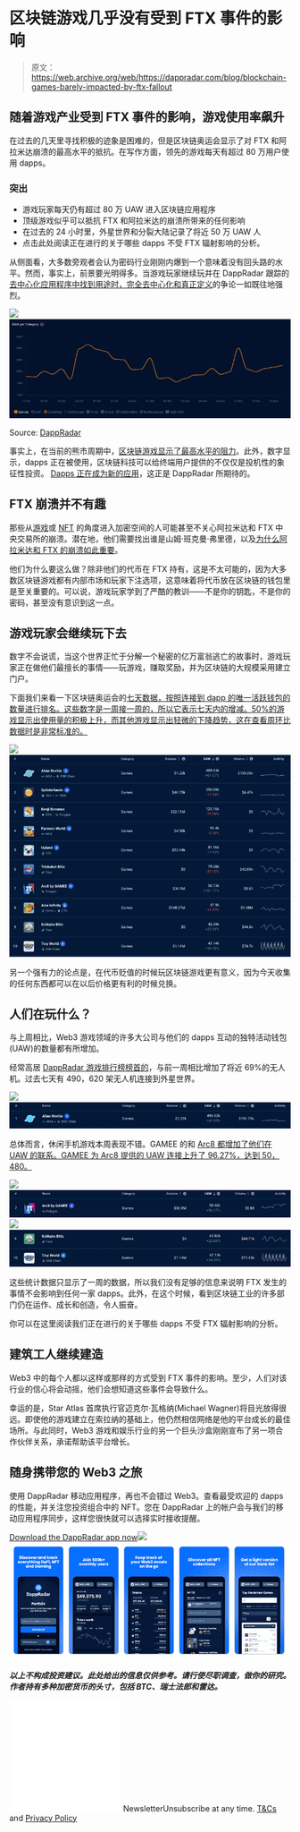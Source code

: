 # 区块链游戏几乎没有受到 FTX 事件的影响

> 原文：<https://web.archive.org/web/https://dappradar.com/blog/blockchain-games-barely-impacted-by-ftx-fallout>

## 随着游戏产业受到 FTX 事件的影响，游戏使用率飙升

在过去的几天里寻找积极的迹象是困难的，但是区块链奥运会显示了对 FTX 和阿拉米达崩溃的最高水平的抵抗。在写作方面，领先的游戏每天有超过 80 万用户使用 dapps。

### 突出

*   游戏玩家每天仍有超过 80 万 UAW 进入区块链应用程序
*   顶级游戏似乎可以抵抗 FTX 和阿拉米达的崩溃所带来的任何影响
*   在过去的 24 小时里，外星世界和分裂大陆记录了将近 50 万 UAW 人
*   点击此处阅读正在进行的关于哪些 dapps 不受 FTX 辐射影响的分析。

从侧面看，大多数旁观者会认为密码行业刚刚内爆到一个意味着没有回头路的水平。然而，事实上，前景要光明得多。当游戏玩家继续玩并在 DappRadar 跟踪的[去中心化应用程序中找到用途时，完全去中心化和真正定义](https://web.archive.org/web/20230103204716/https://dappradar.com/rankings/category/games)的争论一如既往地强烈。

![](img/de4877a0b0cc5ac3b8b453a05d79ff0b.png)![Blockchain games](img/a8e523d6e2c73b71fd024ec94dd14b6b.png)

Source: [DappRadar](https://web.archive.org/web/20230103204716/https://dappradar.com/industry-overview)

事实上，在当前的熊市周期中，[区块链游戏显示了最高水平的阻力](https://web.archive.org/web/20230103204716/https://dappradar.com/reports)。此外，数字显示，dapps 正在被使用，区块链科技可以给终端用户提供的不仅仅是投机性的象征性投资。 [Dapps 正在成为新的应用](https://web.archive.org/web/20230103204716/https://dappradar.com/rankings)，这正是 DappRadar 所期待的。

## FTX 崩溃并不有趣

那些从[游戏](https://web.archive.org/web/20230103204716/https://dappradar.com/rankings/category/games)或 [NFT](https://web.archive.org/web/20230103204716/https://dappradar.com/nft) 的角度进入加密空间的人可能甚至不关心阿拉米达和 FTX 中央交易所的崩溃。潜在地，他们需要找出谁是山姆·班克曼·弗里德，以及[为什么阿拉米达和 FTX 的崩溃如此重要](https://web.archive.org/web/20230103204716/https://dappradar.com/blog/on-the-safe-side-which-dapps-escaped-the-ftx-crypto-contagion)。

他们为什么要这么做？除非他们的代币在 FTX 持有，这是不太可能的，因为大多数区块链游戏都有内部市场和玩家下注选项，这意味着将代币放在区块链的钱包里是至关重要的。可以说，游戏玩家学到了严酷的教训——不是你的钥匙，不是你的密码，甚至没有意识到这一点。

## 游戏玩家会继续玩下去

数字不会说谎，当这个世界正忙于分解一个秘密的亿万富翁逃亡的故事时，游戏玩家正在做他们最擅长的事情——玩游戏，赚取奖励，并为区块链的大规模采用建立门户。

下面我们来看一下区块链奥运会的[七天数据，按照连接到 dapp 的唯一活跃钱包的数量进行排名。这些数字是一周接一周的，所以它表示七天内的增减。50%的游戏显示出使用量的积极上升，而其他游戏显示出轻微的下降趋势，这在查看周环比数据时是非常标准的。](https://web.archive.org/web/20230103204716/https://dappradar.com/rankings/category/games)

![](img/2f86e0c5d32c8fe24d030124827d8ba3.png)![](img/946c38451e21e544fb33505a26ed80b2.png)

另一个强有力的论点是，在代币贬值的时候玩区块链游戏更有意义，因为今天收集的任何东西都可以在以后价格更有利的时候兑换。

## 人们在玩什么？

与上周相比，Web3 游戏领域的许多大公司与他们的 dapps 互动的独特活动钱包(UAW)的数量都有所增加。

经常高居 [DappRadar 游戏排行榜榜首的](https://web.archive.org/web/20230103204716/https://dappradar.com/rankings/category/games)，与前一周相比增加了将近 69%的无人机。过去七天有 490，620 架无人机连接到外星世界。

![](img/051d250f0f63f04517aaf8c9b6c9ec33.png)![](img/6b7ec59caf46b1dcdbc013cc538eaf60.png)

总体而言，休闲手机游戏本周表现不错。GAMEE 的和 [Arc8 都增加了他们在 UAW 的联系。GAMEE 为 Arc8 提供的 UAW 连接上升了 96.27%，达到 50，480。](https://web.archive.org/web/20230103204716/https://dappradar.com/polygon/games/arc8-by-gamee-1)

![](img/5c67c34d185577c8fe3d95dcde401dd3.png)![Blockchain games](img/19130e19a80a8a652a719517fad39e75.png)![](img/7ffaf41f75d372ff24aa8beb6189faab.png)![Blockchain games](img/48ebd05546ab341067a0a0d2d98bdb5d.png)

这些统计数据只显示了一周的数据，所以我们没有足够的信息来说明 FTX 发生的事情不会影响到任何一家 dapps。此外，在这个时候，看到区块链工业的许多部门仍在运作、成长和创造，令人振奋。

你可以在这里阅读我们正在进行的关于哪些 dapps 不受 FTX 辐射影响的分析。

## 建筑工人继续建造

Web3 中的每个人都以这样或那样的方式受到 FTX 事件的影响。至少，人们对该行业的信心将会动摇，他们会想知道这些事件会导致什么。

幸运的是，Star Atlas 首席执行官迈克尔·瓦格纳(Michael Wagner)将目光放得很远。即使他的游戏建立在索拉纳的基础上，他仍然相信网络是他的平台成长的最佳场所。与此同时，Web3 游戏和娱乐行业的另一个巨头沙盒刚刚宣布了另一项合作伙伴关系，承诺帮助该平台增长。

## 随身携带您的 Web3 之旅

使用 DappRadar 移动应用程序，再也不会错过 Web3。查看最受欢迎的 dapps 的性能，并关注您投资组合中的 NFT。您在 DappRadar 上的帐户会与我们的移动应用程序同步，这样您很快就可以选择实时接收提醒。

[Download the DappRadar app now](https://web.archive.org/web/20230103204716/https://dappradar.app.link/blog)[](https://web.archive.org/web/20230103204716/https://play.google.com/store/apps/details?id=com.portfolio.dappradar)[![](img/a3634373d68930c5d4e8a7fce618f91f.png)<picture>![](img/02b4ede4bb0fb19b7a9169b04e42d90f.png)</picture>](https://web.archive.org/web/20230103204716/https://play.google.com/store/apps/details?id=com.portfolio.dappradar)

***以上不构成投资建议。此处给出的信息仅供参考。请行使尽职调查，做你的研究。作者持有多种加密货币的头寸，包括 BTC、瑞士法郎和雷达。***

![](img/6d5a4a2d609c56e1a5771717e54ba759.png) NewsletterUnsubscribe at any time. [T&Cs](https://web.archive.org/web/20230103204716/https://dappradar.com/terms) and [Privacy Policy](https://web.archive.org/web/20230103204716/https://dappradar.com/privacy-policy)
